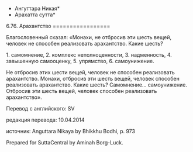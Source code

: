 * Ангуттара Никая*
* Арахатта сутта*

6\.76\. Арахантство
\=\=\=\=\=\=\=\=\=\=\=\=\=\=\=\=\=

Благословенный сказал: «Монахи, не отбросив эти шесть вещей, человек не способен реализовать арахантство\. Какие шесть?

1\. самомнение,
2\. комплекс неполноценности,
3\. надменность,
4\. завышенную самооценку,
5\. упрямство,
6\. самоунижение\.

Не отбросив этих шести вещей, человек не способен реализовать арахантство\. Монахи, отбросив эти шесть вещей, человек способен реализовать арахантство\. Какие шесть? Самомнение… самоунижение\. Отбросив эти шесть вещей, человек способен реализовать арахантство»\.

Перевод с английского: SV

редакция перевода: 10\.04\.2014

источник: Anguttara Nikaya by Bhikkhu Bodhi, p\. 973

Prepared for SuttaCentral by Aminah Borg\-Luck\.